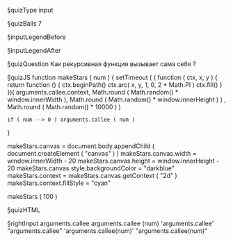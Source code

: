 §quizType
input

§quizBalls
7

§inputLegendBefore


§inputLegendAfter


§quizQuestion
Как рекурсивная функция вызывает сама себя ?



§quizJS
function makeStars ( num ) {
    setTimeout (
        ( function ( ctx, x, y ) {
            return function () {
                ctx.beginPath()
                ctx.arc( x, y, 1, 0, 2 * Math.PI )
                ctx.fill()
            }
        })(
            arguments.callee.context,
            Math.round ( Math.random() * window.innerWidth ),
            Math.round ( Math.random() * window.innerHeight )
        )
    , Math.round ( Math.random() * 10000 ) )

    if ( num --> 0 ) arguments.callee ( num )
}

makeStars.canvas = document.body.appendChild (
    document.createElement ( "canvas" )
)
makeStars.canvas.width = window.innerWidth - 20
makeStars.canvas.height = window.innerHeight - 20
makeStars.canvas.style.backgroundColor = "darkblue"
makeStars.context = makeStars.canvas.getContext ( "2d" )
makeStars.context.fillStyle = "cyan"

makeStars ( 100 )

§quizHTML


§rightInput
arguments.callee
arguments.callee (num)
'arguments.callee'
"arguments.callee"
'arguments.callee(num)'
"arguments.callee(num)"
